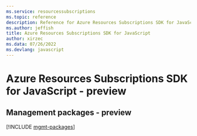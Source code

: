 ```yaml
---
ms.service: resourcessubscriptions
ms.topic: reference
description: Reference for Azure Resources Subscriptions SDK for JavaScript
ms.author: jeffish
title: Azure Resources Subscriptions SDK for JavaScript
author: xirzec
ms.data: 07/26/2022
ms.devlang: javascript
---
```

# Azure Resources Subscriptions SDK for JavaScript - preview

## Management packages - preview
[!INCLUDE [mgmt-packages](resources-subscriptions-mgmt-index.md)]